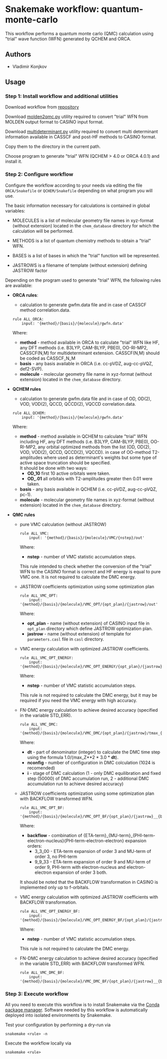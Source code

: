 # Snakemake workflow: quantum-monte-carlo
This workflow performs a quantum monte carlo (QMC) calculation using "trial" wave function (WFN)
generated by QCHEM and ORCA.

## Authors

* Vladimir Konjkov

## Usage

### Step 1: Install workflow and additional utilities

Download workflow from [repository](https://github.com/Konjkov/snakerules)

Download [molden2qmc.py](https://github.com/Konjkov/molden2qmc) utility required to convert "trial" WFN from MOLDEN output format to CASINO input format.

Download [multideterminant.py](https://github.com/Konjkov/molden2qmc) utility required to convert multi determinant information available in CASSCF and post-HF methods to CASINO format.

Copy them to the directory in the current path.

Choose program to generate "trial" WFN (QCHEM > 4.0 or ORCA 4.0.1) and install it.


### Step 2: Configure workflow

Configure the workflow according to your needs via editing the file `ORCA/Snakefile` or `QCHEM/Snakefile` depending on what program you will use.

The basic information necessary for calculations is contained in global variables:

* MOLECULES is a list of molecular geometry file names in xyz-format (without extension) located in the `chem_database` directory for which the calculation will be performed.

* METHODS is a list of quantum chemistry methods to obtain a "trial" WFN.

* BASES is a list of bases in which the "trial" function will be represented.

* JASTROWS is a filename of template (without extension) defining JASTROW factor

Depending on the program used to generate "trial" WFN, the following rules are available:

* __ORCA rules__:  
    * calculation to generate gwfm.data file and in case of CASSCF method correlation.data.  
    ```
    rule ALL_ORCA:
        input: '{method}/{basis}/{molecule}/gwfn.data'
    ```
    Where:
    * __method__ - method available in ORCA to calculate "trial" WFN like HF, any DFT methods (i.e. B3LYP, CAM-BLYP, PBE0),
    OO-RI-MP2, CASSCF(N,M) for multideterminant extension. CASSCF(N,M) should be coded as CASSCF_N_M
    * __basis__ - any basis available in ORCA (i.e. cc-pVDZ, aug-cc-pVQZ, def2-SVP).
    * __molecule__ - molecular geometry file name in xyz-format (without extension) located in the `chem_database` directory.

* __QCHEM rules__
    * calculation to generate gwfm.data file and in case of OD, OD(2), VOD, VOD(2), QCCD, QCCD(2), VQCCD correlation.data.
    ```
    rule ALL_QCHEM:
        input: '{method}/{basis}/{molecule}/gwfn.data'
    ```
    Where:
    * __method__ - method available in QCHEM to calculate "trial" WFN including HF, any DFT methods (i.e. B3LYP, CAM-BLYP, PBE0), OO-RI-MP2, any orbital optimized methods from the list (OD, OD(2), VOD, VOD(2), QCCD, QCCD(2), VQCCD).
    in case of OO-method T2-amplitudes where used as determinant's weights but some type of active space truncation should be specified.\
    It should be done with two ways:  
        - __OD_10__ first 10 active orbitals were taken.
        - __OD\_\.01__ all orbitals with T2-amplitudes greater then 0.01 were taken.
    * __basis__ - any basis available in QCHEM (i.e. cc-pVDZ, aug-cc-pVQZ, pc-1).
    * __molecule__ - molecular geometry file names in xyz-format (without extension) located in the `chem_database` directory.

* __QMC rules__
    * pure VMC calculation (without JASTROW)  
        ```
        rule ALL_VMC:
            input: '{method}/{basis}/{molecule}/VMC/{nstep}/out'
        ```
        Where:
        * __nstep__ - number of VMC statistic accumulation steps.

        This rule intended to check whether the conversion of the "trial" WFN to the CASINO format is correct and HF energy is equal to pure VMC one. It is not required to calculate the DMC energy.
    * JASTROW coefficients optimization using some optimization plan  
        ```
        rule ALL_VMC_OPT:
            input: '{method}/{basis}/{molecule}/VMC_OPT/{opt_plan}/{jastrow}/out'
        ```
        Where:
        * __opt_plan__ - name (without extension) of CASINO input file in `opt_plan` directory which define JASTROW optimization plan.
        * __jastrow__ - name (without extension) of template for `parameters.casl` file in `casl` directory.
    * VMC energy calculation with optimized JASTROW coefficients.  
        ```
        rule ALL_VMC_OPT_ENERGY:
            input: '{method}/{basis}/{molecule}/VMC_OPT_ENERGY/{opt_plan}/{jastrow}/{nstep}/out'
        ```
        Where:
        * __nstep__ - number of VMC statistic accumulation steps.

        This rule is not required to calculate the DMC energy, but it may be required if you need the VMC energy with high accuracy.
    * FN-DMC energy calculation to achieve desired accuracy (specified in the variable STD_ERR).  
        ```
        rule ALL_VMC_DMC:
            input: '{method}/{basis}/{molecule}/VMC_DMC/{opt_plan}/{jastrow}/tmax_{dt}_{nconfig}_{i}/out' 
        ```
        Where:
        * __dt__ - part of denominator (integer) to calculate the DMC time step using the formula 1.0/(max_Z**2 * 3.0 * __dt__).
        * __nconfig__ - number of configuration in DMC colculation (1024 is recomended)
        * __i__ - stage of DMC calculation (1 - only DMC equilibration and fixed step (50000) of DMC accumulation run, 2 - additional DMC accumulation run to achieve desired accuracy)
    * JASTROW coefficients optimization using some optimization plan with BACKFLOW transformed WFN.
        ```
        rule ALL_VMC_OPT_BF:
            input: '{method}/{basis}/{molecule}/VMC_OPT_BF/{opt_plan}/{jastrow}__{backflow}/out'
        ```
        Where:
        * __backflow__ - combination of {ETA-term}\_{MU-term}\_{PHI-term-electron-nucleus}{PHI-term-electron-electron} expansion orders:
            - 3_3_00 - ETA-term expansion of order 3 and MU-term of order 3, no PHI-term
            - 9_9_33 - ETA-term expansion of order 9 and MU-term of order 9, PHI-term with electron-nucleus and electron-electron expansion of order 3 both.

        It should be noted that the BACKFLOW transformation in CASINO is implemented only up to f-orbitals.  
    * VMC energy calculation with optimized JASTROW coefficients with BACKFLOW transformation.
        ```
        rule ALL_VMC_OPT_ENERGY_BF:
            input: '{method}/{basis}/{molecule}/VMC_OPT_ENERGY_BF/{opt_plan}/{jastrow}__{backflow}/{nstep}/out'
        ```
        Where:
        * __nstep__ - number of VMC statistic accumulation steps.

        This rule is not required to calculate the DMC energy.  
    * FN-DMC energy calculation to achieve desired accuracy (specified in the variable STD_ERR) with BACKFLOW transformed WFN.
        ```
        rule ALL_VMC_DMC_BF:
            input: '{method}/{basis}/{molecule}/VMC_DMC_BF/{opt_plan}/{jastrow}__{backflow}/tmax_{dt}_{nconfig}_{i}/out'
        ```

### Step 3: Execute workflow

All you need to execute this workflow is to install Snakemake via the [Conda package manager](http://snakemake.readthedocs.io/en/stable/getting_started/installation.html#installation-via-conda). Software needed by this workflow is automatically deployed into isolated environments by Snakemake.

Test your configuration by performing a dry-run via

    snakemake <rule> -n

Execute the workflow locally via

    snakemake <rule>
